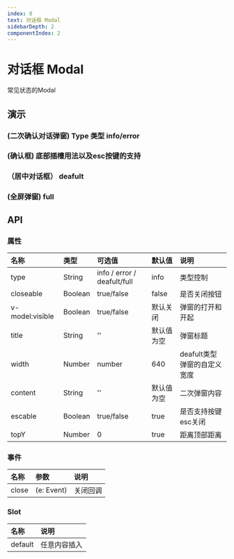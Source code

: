 ```yaml
---
index: 0
text: 对话框 Modal
sidebarDepth: 2
componentIndex: 2
---
```


# 对话框 Modal

常见状态的Modal

## 演示

###  (二次确认对话弹窗) Type 类型 info/error 

<demo src="./test/type1.vue" langue="vue"  title="type等于info和error是二次弹窗，可不要标题，也可以自定义底部" desc="宽度固定不用设置宽度">
</demo>

###  (确认框) 底部插槽用法以及esc按键的支持
<demo src="./test/type4.vue" langue="vue"  title="底部也是完全开放式的插槽" desc="底部内容自己插入">
</demo>

###  （居中对话框） deafult
<demo src="./test/type2.vue" langue="vue"  title="第一个弹窗高度不固定,距离视图上下各60，第二个高度固定可设置距离顶部距离" desc="内容和底部都以插槽方式插入">
</demo>

###  (全屏弹窗) full

<demo src="./test/type.vue" langue="vue"  title="全屏" desc="宽度固定不用设置宽度">
</demo>

## API

### 属性

| 名称     | 类型    | 可选值                                   | 默认值  | 说明                                                       |
| :------- | :------ | :--------------------------------------- | :------ | :--------------------------------------------------------- |
| type     | String  | info / error / deafult/full                       | info  | 类型控制 |
| closeable     | Boolean  | true/false | false | 是否关闭按钮                                                   |
| v-model:visible  | Boolean |  true/false   |  默认关闭  |弹窗的打开和开起                                                 |
|  title | String |  '' |  默认值为空 |弹窗标题|
|  width | Number |  number | 640 |deafult类型弹窗的自定义宽度|
|  content | String |  '' |  默认值为空 |二次弹窗内容|
|  escable| Boolean| true/false|true|是否支持按键esc关闭  
|  topY| Number|0|true|距离顶部距离
### 事件

| 名称    | 参数       | 说明         |
| :------ | :--------- | :----------- |
| close | (e: Event) | 关闭回调 |

### Slot

| 名称    | 说明             |
| :------ | :--------------- |
| default | 任意内容插入 |
